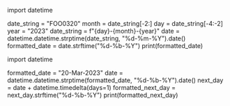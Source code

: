 import datetime

date_string = "FOO0320"
month = date_string[-2:]
day = date_string[-4:-2]
year = "2023"
date_string = f"{day}-{month}-{year}"
date = datetime.datetime.strptime(date_string, "%d-%m-%Y").date()
formatted_date = date.strftime("%d-%b-%Y")
print(formatted_date)





import datetime

formatted_date = "20-Mar-2023"
date = datetime.datetime.strptime(formatted_date, "%d-%b-%Y").date()
next_day = date + datetime.timedelta(days=1)
formatted_next_day = next_day.strftime("%d-%b-%Y")
print(formatted_next_day)
